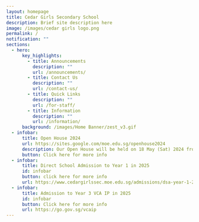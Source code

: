 ```yaml
---
layout: homepage
title: Cedar Girls Secondary School
description: Brief site description here
image: /images/cedar girls logo.png
permalink: /
notification: ""
sections:
  - hero:
      key_highlights:
        - title: Announcements
          description: ""
          url: /announcements/
        - title: Contact Us
          description: ""
          url: /contact-us/
        - title: Quick Links
          description: ""
          url: /for-staff/
        - title: Information
          description: ""
          url: /information/
      background: /images/Home Banner/zest_v3.gif
  - infobar:
      title: Open House 2024
      url: https://sites.google.com/moe.edu.sg/openhouse2024
      description: Our Open House will be held on 18 May (Sat) 2024 from 0830h to 1230h.
      button: Click here for more info
  - infobar:
      title: Direct School Admission to Year 1 in 2025
      id: infobar
      button: click here for more info
      url: https://www.cedargirlssec.moe.edu.sg/admissions/dsa-year-1-2025/
  - infobar:
      title: Admission to Year 3 VCA IP in 2025
      id: infobar
      button: Click here for more info
      url: https://go.gov.sg/vcaip
---
```

